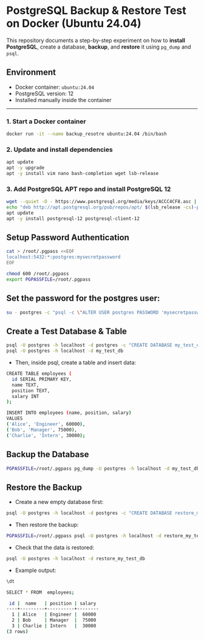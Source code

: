 # PostgreSQL Backup & Restore Test on Docker (Ubuntu 24.04)

This repository documents a step-by-step experiment on how to **install PostgreSQL**, create a database, **backup**, and **restore** it using `pg_dump` and `psql`.

## Environment

- Docker container: `ubuntu:24.04`
- PostgreSQL version: 12
- Installed manually inside the container

---


### 1. Start a Docker container

```bash
docker run -it --name backup_resotre ubuntu:24.04 /bin/bash
```

### 2. Update and install dependencies

```bash
apt update
apt -y upgrade
apt -y install vim nano bash-completion wget lsb-release
```
### 3. Add PostgreSQL APT repo and install PostgreSQL 12

```bash
wget --quiet -O - https://www.postgresql.org/media/keys/ACCC4CF8.asc | apt-key add -
echo "deb http://apt.postgresql.org/pub/repos/apt/ $(lsb_release -cs)-pgdg main" > /etc/apt/sources.list.d/pgdg.list
apt update
apt -y install postgresql-12 postgresql-client-12
```

## Setup Password Authentication

```bash
cat > /root/.pgpass <<EOF
localhost:5432:*:postgres:mysecretpassword
EOF

chmod 600 /root/.pgpass
export PGPASSFILE=/root/.pgpass
```

## Set the password for the postgres user:

```bash
su - postgres -c "psql -c \"ALTER USER postgres PASSWORD 'mysecretpassword';\""
```

## Create a Test Database & Table

```bash
psql -U postgres -h localhost -d postgres -c "CREATE DATABASE my_test_db;"
psql -U postgres -h localhost -d my_test_db
```

- Then, inside psql, create a table and insert data:

```bash
CREATE TABLE employees (
  id SERIAL PRIMARY KEY,
  name TEXT,
  position TEXT,
  salary INT
);

INSERT INTO employees (name, position, salary)
VALUES 
('Alice', 'Engineer', 60000),
('Bob', 'Manager', 75000),
('Charlie', 'Intern', 30000);
```

## Backup the Database

```bash
PGPASSFILE=/root/.pgpass pg_dump -U postgres -h localhost -d my_test_db -f /root/test_connection.backup -v -c
```

## Restore the Backup

- Create a new empty database first:

```bash
psql -U postgres -h localhost -d postgres -c "CREATE DATABASE restore_my_test_db;"
```

- Then restore the backup:

```bash
PGPASSFILE=/root/.pgpass psql -U postgres -h localhost -d restore_my_test_db -f /root/test_connection.backup
```

- Check that the data is restored:

```bash
psql -U postgres -h localhost -d restore_my_test_db 
```

- Example output:

```bash
\dt
```

```bash
SELECT * FROM  employees;
```

```bash
 id |  name   | position | salary 
----+---------+----------+--------
  1 | Alice   | Engineer |  60000
  2 | Bob     | Manager  |  75000
  3 | Charlie | Intern   |  30000
(3 rows)
```

